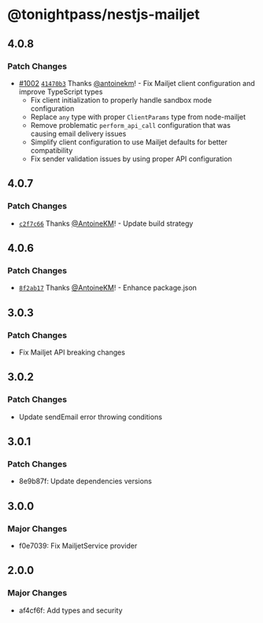 # @tonightpass/nestjs-mailjet

## 4.0.8

### Patch Changes

- [#1002](https://github.com/tonightpass/tonightpass/pull/1002) [`41470b3`](https://github.com/tonightpass/tonightpass/commit/41470b3d6f569f70dde8bdc769166d386a6cd8a1) Thanks [@antoinekm](https://github.com/antoinekm)! - Fix Mailjet client configuration and improve TypeScript types
  - Fix client initialization to properly handle sandbox mode configuration
  - Replace `any` type with proper `ClientParams` type from node-mailjet
  - Remove problematic `perform_api_call` configuration that was causing email delivery issues
  - Simplify client configuration to use Mailjet defaults for better compatibility
  - Fix sender validation issues by using proper API configuration

## 4.0.7

### Patch Changes

- [`c2f7c66`](https://github.com/tonightpass/tonightpass/commit/c2f7c6621c6c639db82e29f59c662d4102eb15b1) Thanks [@AntoineKM](https://github.com/AntoineKM)! - Update build strategy

## 4.0.6

### Patch Changes

- [`8f2ab17`](https://github.com/tonightpass/tonightpass/commit/8f2ab1741dacc6721484bce7629cca2c3c89a8bf) Thanks [@AntoineKM](https://github.com/AntoineKM)! - Enhance package.json

## 3.0.3

### Patch Changes

- Fix Mailjet API breaking changes

## 3.0.2

### Patch Changes

- Update sendEmail error throwing conditions

## 3.0.1

### Patch Changes

- 8e9b87f: Update dependencies versions

## 3.0.0

### Major Changes

- f0e7039: Fix MailjetService provider

## 2.0.0

### Major Changes

- af4cf6f: Add types and security
